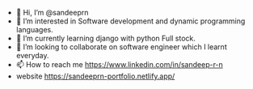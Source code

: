 - 👋 Hi, I’m @sandeeprn
- 👀 I’m interested in Software development and dynamic programming languages.
- 🌱 I’m currently learning django with python Full stock.
- 💞️ I’m looking to collaborate on software engineer which I learnt everyday.
- 📫 How to reach me https://www.linkedin.com/in/sandeep-r-n
- website https://sandeeprn-portfolio.netlify.app/

<!---
sandeeprn007/sandeeprn007 is a ✨ special ✨ repository because its `README.md` (this file) appears on your GitHub profile.
You can click the Preview link to take a look at your changes.
--->
